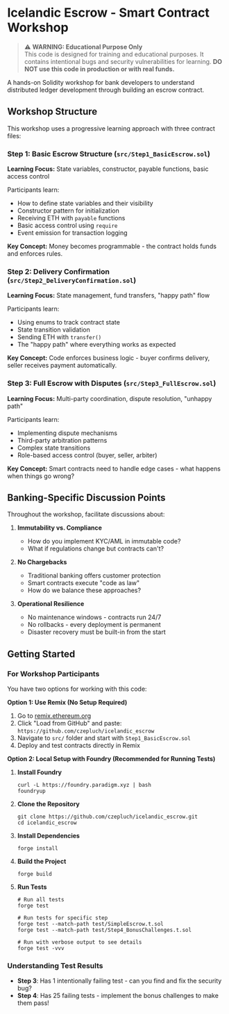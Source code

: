 # Icelandic Escrow - Smart Contract Workshop

> ⚠️ **WARNING: Educational Purpose Only**  
> This code is designed for training and educational purposes. It contains intentional bugs and security vulnerabilities for learning. **DO NOT use this code in production or with real funds.**

A hands-on Solidity workshop for bank developers to understand distributed ledger development through building an escrow contract.

## Workshop Structure

This workshop uses a progressive learning approach with three contract files:

### Step 1: Basic Escrow Structure (`src/Step1_BasicEscrow.sol`)
**Learning Focus:** State variables, constructor, payable functions, basic access control

Participants learn:
- How to define state variables and their visibility
- Constructor pattern for initialization
- Receiving ETH with `payable` functions
- Basic access control using `require`
- Event emission for transaction logging

**Key Concept:** Money becomes programmable - the contract holds funds and enforces rules.

### Step 2: Delivery Confirmation (`src/Step2_DeliveryConfirmation.sol`)
**Learning Focus:** State management, fund transfers, "happy path" flow

Participants learn:
- Using enums to track contract state
- State transition validation
- Sending ETH with `transfer()`
- The "happy path" where everything works as expected

**Key Concept:** Code enforces business logic - buyer confirms delivery, seller receives payment automatically.

### Step 3: Full Escrow with Disputes (`src/Step3_FullEscrow.sol`)
**Learning Focus:** Multi-party coordination, dispute resolution, "unhappy path"

Participants learn:
- Implementing dispute mechanisms
- Third-party arbitration patterns
- Complex state transitions
- Role-based access control (buyer, seller, arbiter)

**Key Concept:** Smart contracts need to handle edge cases - what happens when things go wrong?

## Banking-Specific Discussion Points

Throughout the workshop, facilitate discussions about:

1. **Immutability vs. Compliance**
   - How do you implement KYC/AML in immutable code?
   - What if regulations change but contracts can't?

2. **No Chargebacks**
   - Traditional banking offers customer protection
   - Smart contracts execute "code as law"
   - How do we balance these approaches?

3. **Operational Resilience**
   - No maintenance windows - contracts run 24/7
   - No rollbacks - every deployment is permanent
   - Disaster recovery must be built-in from the start

## Getting Started

### For Workshop Participants

You have two options for working with this code:

**Option 1: Use Remix (No Setup Required)**
1. Go to [remix.ethereum.org](https://remix.ethereum.org)
2. Click "Load from GitHub" and paste: `https://github.com/czepluch/icelandic_escrow`
3. Navigate to `src/` folder and start with `Step1_BasicEscrow.sol`
4. Deploy and test contracts directly in Remix

**Option 2: Local Setup with Foundry (Recommended for Running Tests)**

1. **Install Foundry**
   ```shell
   curl -L https://foundry.paradigm.xyz | bash
   foundryup
   ```

2. **Clone the Repository**
   ```shell
   git clone https://github.com/czepluch/icelandic_escrow.git
   cd icelandic_escrow
   ```

3. **Install Dependencies**
   ```shell
   forge install
   ```

4. **Build the Project**
   ```shell
   forge build
   ```

5. **Run Tests**
   ```shell
   # Run all tests
   forge test
   
   # Run tests for specific step
   forge test --match-path test/SimpleEscrow.t.sol
   forge test --match-path test/Step4_BonusChallenges.t.sol
   
   # Run with verbose output to see details
   forge test -vvv
   ```

### Understanding Test Results

- **Step 3**: Has 1 intentionally failing test - can you find and fix the security bug?
- **Step 4**: Has 25 failing tests - implement the bonus challenges to make them pass!
